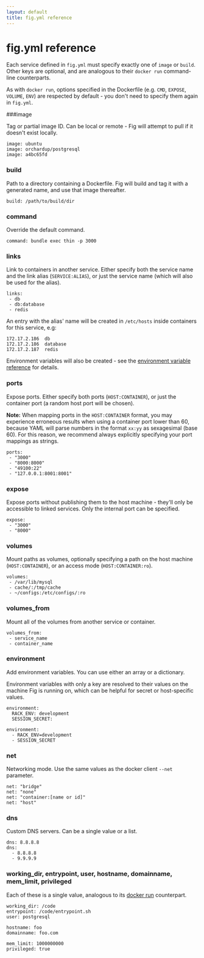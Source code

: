 ```yaml
---
layout: default
title: fig.yml reference
---
```


fig.yml reference
=================

Each service defined in `fig.yml` must specify exactly one of `image` or `build`. Other keys are optional, and are analogous to their `docker run` command-line counterparts.

As with `docker run`, options specified in the Dockerfile (e.g. `CMD`, `EXPOSE`, `VOLUME`, `ENV`) are respected by default - you don't need to specify them again in `fig.yml`.

###image

Tag or partial image ID. Can be local or remote - Fig will attempt to pull if it doesn't exist locally.

```
image: ubuntu
image: orchardup/postgresql
image: a4bc65fd
```

### build

Path to a directory containing a Dockerfile. Fig will build and tag it with a generated name, and use that image thereafter.

```
build: /path/to/build/dir
```

### command

Override the default command.

```
command: bundle exec thin -p 3000
```

<a name="links"></a>
### links

Link to containers in another service. Either specify both the service name and the link alias (`SERVICE:ALIAS`), or just the service name (which will also be used for the alias).

```
links:
 - db
 - db:database
 - redis
```

An entry with the alias' name will be created in `/etc/hosts` inside containers for this service, e.g:

```
172.17.2.186  db
172.17.2.186  database
172.17.2.187  redis
```

Environment variables will also be created - see the [environment variable reference](env.html) for details.

### ports

Expose ports. Either specify both ports (`HOST:CONTAINER`), or just the container port (a random host port will be chosen).

**Note:** When mapping ports in the `HOST:CONTAINER` format, you may experience erroneous results when using a container port lower than 60, because YAML will parse numbers in the format `xx:yy` as sexagesimal (base 60). For this reason, we recommend always explicitly specifying your port mappings as strings.

```
ports:
 - "3000"
 - "8000:8000"
 - "49100:22"
 - "127.0.0.1:8001:8001"
```

### expose

Expose ports without publishing them to the host machine - they'll only be accessible to linked services. Only the internal port can be specified.

```
expose:
 - "3000"
 - "8000"
```

### volumes

Mount paths as volumes, optionally specifying a path on the host machine
(`HOST:CONTAINER`), or an access mode (`HOST:CONTAINER:ro`).

```
volumes:
 - /var/lib/mysql
 - cache/:/tmp/cache
 - ~/configs:/etc/configs/:ro
```

### volumes_from

Mount all of the volumes from another service or container.

```
volumes_from:
 - service_name
 - container_name
```

### environment

Add environment variables. You can use either an array or a dictionary.

Environment variables with only a key are resolved to their values on the machine Fig is running on, which can be helpful for secret or host-specific values.

```
environment:
  RACK_ENV: development
  SESSION_SECRET:

environment:
  - RACK_ENV=development
  - SESSION_SECRET
```

### net

Networking mode. Use the same values as the docker client `--net` parameter.

```
net: "bridge"
net: "none"
net: "container:[name or id]"
net: "host"
```

### dns

Custom DNS servers. Can be a single value or a list.

```
dns: 8.8.8.8
dns:
  - 8.8.8.8
  - 9.9.9.9
```

### working\_dir, entrypoint, user, hostname, domainname, mem\_limit, privileged

Each of these is a single value, analogous to its [docker run](https://docs.docker.com/reference/run/) counterpart.

```
working_dir: /code
entrypoint: /code/entrypoint.sh
user: postgresql

hostname: foo
domainname: foo.com

mem_limit: 1000000000
privileged: true
```
